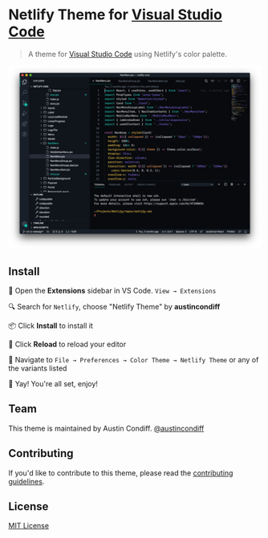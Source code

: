 # Netlify Theme for [Visual Studio Code](http://code.visualstudio.com)

> A theme for [Visual Studio Code](http://code.visualstudio.com) using Netlify's color palette.

![Screenshot](https://raw.githubusercontent.com/austincondiff/netlify-vscode-theme/master/screenshot.png)

## Install

📂 Open the **Extensions** sidebar in VS Code. `View → Extensions`

🔍 Search for `Netlify`, choose "Netlify Theme" by **austincondiff**

📦 Click **Install** to install it

🔄 Click **Reload** to reload your editor

🎨 Navigate to `File → Preferences → Color Theme → Netlify Theme` or any of the variants listed

🎉 Yay! You're all set, enjoy!

## Team

This theme is maintained by Austin Condiff.
[@austincondiff](twitter.com/austincondiff)

## Contributing

If you'd like to contribute to this theme, please read the [contributing guidelines](./.github/CONTRIBUTING.md).

## License

[MIT License](./LICENSE)
